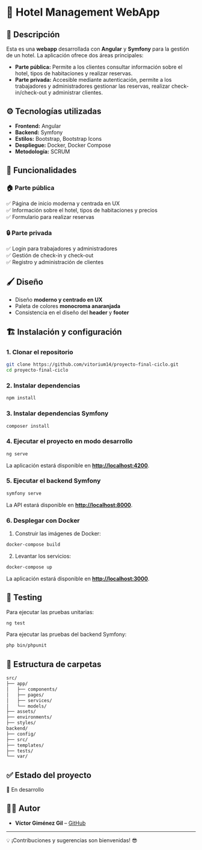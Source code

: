 # 🏨 Hotel Management WebApp

## 📌 Descripción

Esta es una **webapp** desarrollada con **Angular** y **Symfony** para la gestión de un hotel. La aplicación ofrece dos áreas principales:

- **Parte pública:** Permite a los clientes consultar información sobre el hotel, tipos de habitaciones y realizar reservas.
- **Parte privada:** Accesible mediante autenticación, permite a los trabajadores y administradores gestionar las reservas, realizar check-in/check-out y administrar clientes.

## ⚙️ Tecnologías utilizadas

- **Frontend:** Angular
- **Backend:** Symfony
- **Estilos:** Bootstrap, Bootstrap Icons
- **Despliegue:** Docker, Docker Compose
- **Metodología:** SCRUM

## 🎯 Funcionalidades

### 🏠 Parte pública

✅ Página de inicio moderna y centrada en UX  
✅ Información sobre el hotel, tipos de habitaciones y precios  
✅ Formulario para realizar reservas

### 🔒 Parte privada

✅ Login para trabajadores y administradores  
✅ Gestión de check-in y check-out  
✅ Registro y administración de clientes

## 🖌️ Diseño

- Diseño **moderno y centrado en UX**
- Paleta de colores **monocroma anaranjada**
- Consistencia en el diseño del **header** y **footer**

## 🏗️ Instalación y configuración

### 1. **Clonar el repositorio**

```bash
git clone https://github.com/vitorium14/proyecto-final-ciclo.git
cd proyecto-final-ciclo
```

### 2. **Instalar dependencias**

```bash
npm install
```

### 3. **Instalar dependencias Symfony**

```bash
composer install
```

### 4. **Ejecutar el proyecto en modo desarrollo**

```bash
ng serve
```

La aplicación estará disponible en **[http://localhost:4200](http://localhost:4200)**.

### 5. **Ejecutar el backend Symfony**

```bash
symfony serve
```

La API estará disponible en **[http://localhost:8000](http://localhost:8000)**.

### 6. **Desplegar con Docker**

1. Construir las imágenes de Docker:

```bash
docker-compose build
```

2. Levantar los servicios:

```bash
docker-compose up
```

La aplicación estará disponible en **[http://localhost:3000](http://localhost:3000)**.

## 🧪 **Testing**

Para ejecutar las pruebas unitarias:

```bash
ng test
```

Para ejecutar las pruebas del backend Symfony:

```bash
php bin/phpunit
```

## 📂 **Estructura de carpetas**

```bash
src/
├── app/
│   ├── components/
│   ├── pages/
│   ├── services/
│   └── models/
├── assets/
├── environments/
├── styles/
backend/
├── config/
├── src/
├── templates/
├── tests/
└── var/
```

## ✅ **Estado del proyecto**

🚧 En desarrollo

## 👨‍💻 **Autor**

- **Víctor Giménez Gil** – [GitHub](https://github.com/tu-usuario)

---

💡 ¡Contribuciones y sugerencias son bienvenidas! 😎
